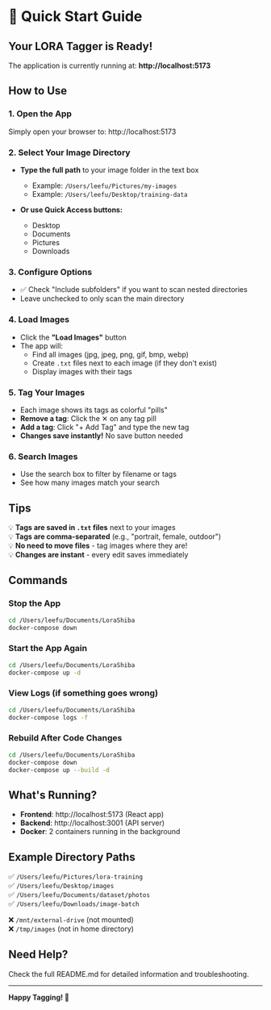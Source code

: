 # 🚀 Quick Start Guide

## Your LORA Tagger is Ready!

The application is currently running at: **http://localhost:5173**

## How to Use

### 1. Open the App
Simply open your browser to: http://localhost:5173

### 2. Select Your Image Directory
- **Type the full path** to your image folder in the text box
  - Example: `/Users/leefu/Pictures/my-images`
  - Example: `/Users/leefu/Desktop/training-data`
  
- **Or use Quick Access buttons:**
  - Desktop
  - Documents  
  - Pictures
  - Downloads

### 3. Configure Options
- ✅ Check "Include subfolders" if you want to scan nested directories
- Leave unchecked to only scan the main directory

### 4. Load Images
- Click the **"Load Images"** button
- The app will:
  - Find all images (jpg, jpeg, png, gif, bmp, webp)
  - Create `.txt` files next to each image (if they don't exist)
  - Display images with their tags

### 5. Tag Your Images
- Each image shows its tags as colorful "pills"
- **Remove a tag**: Click the ✕ on any tag pill
- **Add a tag**: Click "+ Add Tag" and type the new tag
- **Changes save instantly!** No save button needed

### 6. Search Images
- Use the search box to filter by filename or tags
- See how many images match your search

## Tips

💡 **Tags are saved in `.txt` files** next to your images  
💡 **Tags are comma-separated** (e.g., "portrait, female, outdoor")  
💡 **No need to move files** - tag images where they are!  
💡 **Changes are instant** - every edit saves immediately  

## Commands

### Stop the App
```bash
cd /Users/leefu/Documents/LoraShiba
docker-compose down
```

### Start the App Again
```bash
cd /Users/leefu/Documents/LoraShiba
docker-compose up -d
```

### View Logs (if something goes wrong)
```bash
cd /Users/leefu/Documents/LoraShiba
docker-compose logs -f
```

### Rebuild After Code Changes
```bash
cd /Users/leefu/Documents/LoraShiba
docker-compose down
docker-compose up --build -d
```

## What's Running?

- **Frontend**: http://localhost:5173 (React app)
- **Backend**: http://localhost:3001 (API server)
- **Docker**: 2 containers running in the background

## Example Directory Paths

✅ `/Users/leefu/Pictures/lora-training`  
✅ `/Users/leefu/Desktop/images`  
✅ `/Users/leefu/Documents/dataset/photos`  
✅ `/Users/leefu/Downloads/image-batch`  

❌ `/mnt/external-drive` (not mounted)  
❌ `/tmp/images` (not in home directory)  

## Need Help?

Check the full README.md for detailed information and troubleshooting.

---

**Happy Tagging! 🎨**
